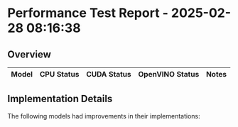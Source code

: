 # Performance Test Report - 2025-02-28 08:16:38

## Overview

| Model | CPU Status | CUDA Status | OpenVINO Status | Notes |
|-------|------------|-------------|-----------------|-------|

## Implementation Details

The following models had improvements in their implementations:

